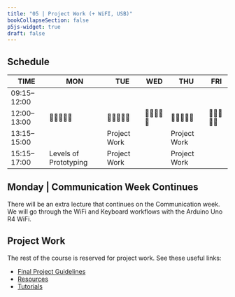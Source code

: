 ```yaml
---
title: "05 | Project Work (+ WiFI, USB)"
bookCollapseSection: false
p5js-widget: true
draft: false
---
```


## Schedule

| TIME | MON | TUE | WED | THU | FRI |
| --- | --- | --- | --- | --- | --- |
| 09:15–12:00 |  |  |  |  |  |
| 12:00–13:00| 🥗🍜🍱🍝🍕 | 🥗🍜🍱🍝🍕 | 🥗🍜🍱🍝🍕 | 🥗🍜🍱🍝🍕 | 🥗🍜🍱🍝🍕 |
| 13:15–15:00 |  | Project Work |  | Project Work |  |
| 15:15–17:00 | Levels of Prototyping | Project Work|  | Project Work |  |

## Monday | Communication Week Continues

There will be an extra lecture that continues on the Communication week. We will go through the WiFi and Keyboard workflows with the Arduino Uno R4 WiFi.

## Project Work

The rest of the course is reserved for project work. See these useful links:

- [Final Project Guidelines](../final-project/)
- [Resources](../resources/)
- [Tutorials](../../../tutorials/arduino-and-electronics/)